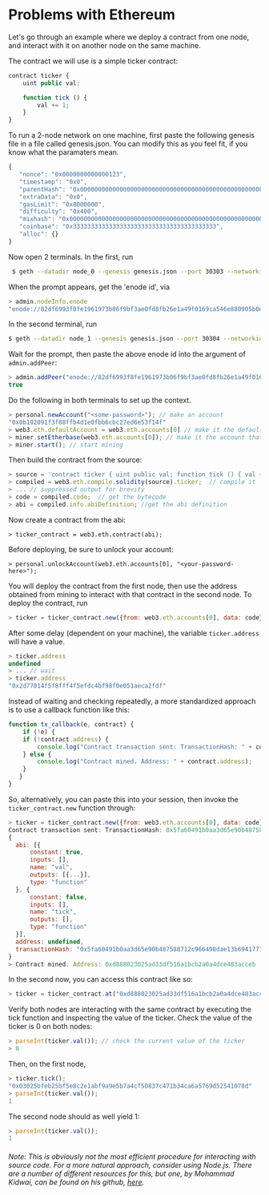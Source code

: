 # Problems with Ethereum


Let's go through an example where we deploy a contract from one node, and interact with it on another node on the same machine. 

The contract we will use is a simple ticker contract:


```javascript
contract ticker {
	uint public val;

	function tick () { 
		val += 1;
	}
}
```

To run a 2-node network on one machine, first paste the following genesis file in a file
called genesis.json. You can modify this as you feel fit, if you know what the paramaters mean.


```javascript
{
   "nonce": "0x0000000000000123",
   "timestamp": "0x0",
   "parentHash": "0x0000000000000000000000000000000000000000000000000000000000000000",
   "extraData": "0x0",
   "gasLimit": "0x8000000",
   "difficulty": "0x400",
   "mixhash": "0x0000000000000000000000000000000000000000000000000000000000000000",
   "coinbase": "0x3333333333333333333333333333333333333333",
   "alloc": {}
}

```

Now open 2 terminals. In the first, run


```bash 
 $ geth --datadir node_0 --genesis genesis.json --port 30303 --networkid 123 console 2> node_0.log
```

When the prompt appears, get the 'enode id', via

```javascript
> admin.nodeInfo.enode
"enode://82df6993f8fe1961973b06f9bf3ae0fd8fb26e1a49f0169ca546e880905b0e7ba3f3ffe7fe90fe9033d4beaaca4d20dbfb09ddfc3a48c18461d9902ad70221a9@[::]:30303"
```

In the second terminal, run


```bash
$ geth --datadir node_1 --genesis genesis.json --port 30304 --networkid 123 console 2> node_1.log
```

Wait for the prompt, then paste the above enode id into the argument of `admin.addPeer`:

```javascript
> admin.addPeer("enode://82df6993f8fe1961973b06f9bf3ae0fd8fb26e1a49f0169ca546e880905b0e7ba3f3ffe7fe90fe9033d4beaaca4d20dbfb09ddfc3a48c18461d9902ad70221a9@[::]:30303");
true
```

Do the following in both terminals to set up the context.


```javascript
> personal.newAccount("<some-password>"); // make an account
"0x0b102091f3f88ffb4d1e0fbb6cbc27ed6e53f14f"
> web3.eth.defaultAccount = web3.eth.accounts[0] // make it the default for transactions
> miner.setEtherbase(web3.eth.accounts[0]); // make it the account that gets the mined ether
> miner.start(); // start mining
```

Then build the contract from the source:

```javascript
> source = 'contract ticker { uint public val; function tick () { val += 1; } }'; 
> compiled = web3.eth.compile.solidity(source).ticker;  // compile it
> ... // suppressed output for brevity
> code = compiled.code;  // get the bytecode
> abi = compiled.info.abiDefinition; //get the abi definition
```
Now create a contract from the abi:

```
> ticker_contract = web3.eth.contract(abi);
```

Before deploying, be sure to unlock your account:

```javacsript
> personal.unlockAccount(web3.eth.accounts[0], "<your-password-here>");
```


You will deploy the contract from the first node, then use the address obtained from mining to interact with that contract in the second node. To deploy the contract, run

```javascript
> ticker = ticker_contract.new({from: web3.eth.accounts[0], data: code});
```

After some delay (dependent on your machine), the variable `ticker.address` will have a value. 

```javascript
> ticker.address
undefined
> ... // wait
> ticker.address
"0x2d77014f5f8fff4f5efdc4bf98f0e051aeca2fdf"
```

Instead of waiting and checking repeatedly, a more standardized approach is to use a callback function like this:


```javascript
function tx_callback(e, contract) {
	if (!e) {
    if (!contract.address) {
        console.log("Contract transaction sent: TransactionHash: " + contract.transactionHash + " waiting to be mined...");
    } else {
        console.log("Contract mined. Address: " + contract.address);        
    }
   }
}
```

So, alternatively, you can paste this into your session, then invoke the `ticker_contract.new` function through:

```javascript
> ticker = ticker_contract.new({from: web3.eth.accounts[0], data: code}, tx_callback);
Contract transaction sent: TransactionHash: 0x5fa60491b0aa3d65e90b487588712c966498dae13b6941777f49871541ad2e12 waiting to be mined...
{
  abi: [{
      constant: true,
      inputs: [],
      name: "val",
      outputs: [{...}],
      type: "function"
  }, {
      constant: false,
      inputs: [],
      name: "tick",
      outputs: [],
      type: "function"
  }],
  address: undefined,
  transactionHash: "0x5fa60491b0aa3d65e90b487588712c966498dae13b6941777f49871541ad2e12"
}
> Contract mined. Address: 0xd888023025ad33df516a1bcb2a0a4dce483acceb
```

In the second now, you can access this contract like so:

```javascript
> ticker = ticker_contract.at("0xd888023025ad33df516a1bcb2a0a4dce483acceb");
```

Verify both nodes are interacting with the same contract by executing the tick function and inspecting the value of the ticker. Check the value of the ticker is 0 on both nodes: 

```javascript
> parseInt(ticker.val()); // check the current value of the ticker
> 0
```

Then, on the first node,

```javascript
> ticker.tick();
"0x03025bfeb25bf5e8c2e1abf9a9e5b7a4cf50837c471b34ca6a5769d52541078d"
> parseInt(ticker.val()); 
1
```

The second node should as well yield 1:

```javascript
> parseInt(ticker.val());
1
```

###### Note: This is obviously not the most efficient procedure for interacting with source code. For a more natural approach, consider using Node.js. There are a number of different resources for this, but one, by Mohammad Kidwai, can be found on his github, [here](https://github.com/kidwai/ethereum-tutorial).
